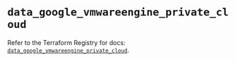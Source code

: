 # `data_google_vmwareengine_private_cloud`

Refer to the Terraform Registry for docs: [`data_google_vmwareengine_private_cloud`](https://registry.terraform.io/providers/hashicorp/google-beta/6.30.0/docs/data-sources/google_vmwareengine_private_cloud).
